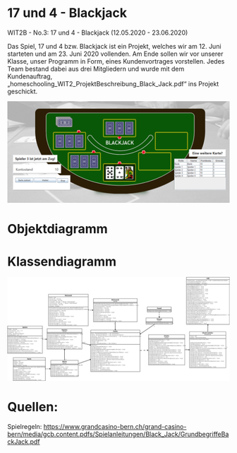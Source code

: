 # 17 und 4 - Blackjack
WIT2B - No.3: 17 und 4  - Blackjack (12.05.2020 - 23.06.2020) 

Das Spiel, 17 und 4 bzw. Blackjack ist ein Projekt, welches wir am 12. Juni starteten und am 23. Juni 2020 vollenden. Am Ende sollen wir vor unserer Klasse, unser Programm in Form, eines Kundenvortrages vorstellen. Jedes Team bestand dabei aus drei Mitgliedern und wurde mit dem Kundenauftrag, „homeschooling_WIT2_ProjektBeschreibung_Black_Jack.pdf“ ins Projekt geschickt.

![](screenshot.png)

# Objektdiagramm

# Klassendiagramm
![](klassendiagramm.png)
# Quellen:
Spielregeln: https://www.grandcasino-bern.ch/grand-casino-bern/media/gcb.content.pdfs/Spielanleitungen/Black_Jack/GrundbegriffeBackJack.pdf
